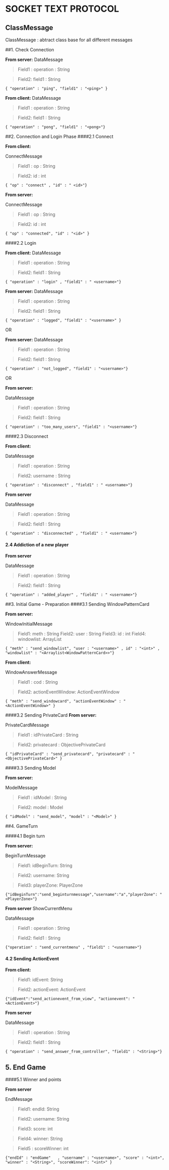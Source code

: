 # SOCKET TEXT PROTOCOL 



## ClassMessage

ClassMessage : abtract class base for all different messages


##1. Check Connection

 **From server:**
DataMessage

> Field1 : operation : String

> Field2: field1 : String




   `{ "operation" : "ping", "field1" : "<ping>" }`
   
 **From client:**
DataMessage

> Field1 : operation : String

> Field2: field1 : String


   `{ "operation" : "pong", "field1" : "<pong>"}`

##2. Connection and Login Phase
####2.1 Connect

 **From client:**

ConnectMessage

> Field1 : op : String

> Field2: id : int



   `{ "op" : "connect" , "id" : " <id>"}`
   
 **From server:**

ConnectMessage

> Field1 : op : String

> Field2: id : int




   `{ "op" : "connected", "id" : "<id>" }`


 ####2.2 Login 
 
 **From client:**
DataMessage

> Field1 : operation : String

> Field2: field1 : String



   `{ "operation" : "login" , "field1" : " <username>"}`

    

 **From server:**
DataMessage

> Field1 : operation : String

> Field2: field1 : String




   `{ "operation" : "logged", "field1" : "<username>" }`
   
OR

 **From server:**
DataMessage

> Field1 : operation : String

> Field2: field1 : String


   `{ "operation" : "not_logged", "field1" : "<username>"}`
   
   OR
   
**From server:**

DataMessage

> Field1 : operation : String

> Field2: field1 : String


   `{ "operation" : "too_many_users", "field1" : "<username>"}`
   
  ####2.3 Disconnect

 **From client:**

DataMessage

> Field1 : operation : String

> Field2: username : String



   `{ "operation" : "disconnect" , "field1" : " <username>"}`
   
**From server**


DataMessage

> Field1 : operation : String

> Field2: field1 : String



   `{ "operation" : "disconnected" , "field1" : " <username>"}`


#### 2.4 Addiction of a new player
**From server**

DataMessage

> Field1 : operation : String

> Field2: field1 : String


`{ "operation" : "added_player" , "field1" : " <username>"}`


##3. Initial Game - Preparation
####3.1 Sending WindowPatternCard

 **From server:**

WindowInitialMessage
> Field1: meth : String
> Field2: user : String
> Field3: id : int
> Field4: windowlist: ArrayList<WindowPatternCard>




   `{ "meth" : "send_windowlist", "user : "<username>" , id" : "<int>" , "windowlist" : "<Arraylist<WindowPatternCard>>"}`

 **From client:**

WindowAnswerMessage

> Field1 : cod : String

> Field2: actionEventWindow: ActionEventWindow




   `{ "meth" : "send_windowcard", "actionEventWindow" : "<ActionEventWindow>" }`
   
####3.2 Sending PrivateCard
**From server:**

PrivateCardMessage

> Field1 : idPrivateCard : String

> Field2: privatecard : ObjectivePrivateCard




   `{ "idPrivateCard" : "send_privatecard", "privatecard" : "<ObjectivePrivateCard>" }`  

####3.3 Sending Model

 **From server:**

ModelMessage

> Field1 : idModel : String

> Field2:  model : Model



   `{ "idModel" : "send_model", "model" : "<Model>" }`  



##4. GameTurn

####4.1 Begin turn

 **From server:**
 
 BeginTurnMessage

> Field1: idBeginTurn: String

> Field2: username: String

> Field3: playerZone: PlayerZone



`{"idBeginTurn":"send_beginturnmessage","username":"a","playerZone": "<PlayerZone>"}`



**From server**
ShowCurrentMenu

DataMessage

> Field1 : operation : String

> Field2: field1 : String


`{"operation" : "send_currentmenu" , "field1" : "<username>"}`




#### 4.2 Sending ActionEvent

 **From client:**

> Field1: idEvent: String

> Field2: actionEvent: ActionEvent


`{"idEvent":"send_actionevent_from_view", "actionevent": "<ActionEvent>"}`



**From server**

DataMessage

> Field1 : operation : String

> Field2: field1 : String


   `{ "operation" : "send_answer_from_controller", "field1" : "<String>"}`




## 5. End Game



####5.1 Winner and points

**From server**

EndMessage

> Field1: endId: String

> Field2: username: String

> Field3: score: int

> Field4: winner: String

> Field5 : scoreWinner: int



   `{"endId" : "endGame"   , "username" : "<username>", "score" : "<int>", "winner" : "<String>", "scoreWinner": "<int>" }`

